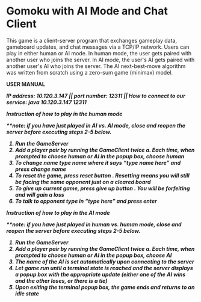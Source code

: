 # Gomoku with AI Mode and Chat Client

This game is a client-server program that exchanges gameplay data, gameboard updates, and chat messages via a TCP/IP network. Users can play in either human or AI mode. In human mode, the user gets paired with another user who joins the server. In AI mode, the user's AI gets paired with another user's AI who joins the server. The AI next-best-move algorithm was written from scratch using a zero-sum game (minimax) model. 



<b>USER MANUAL<b>

<I>IP address: 10.120.3.147 || port number: 12311 ||
How to connect to our service: java <clientName> 10.120.3.147 12311<I>

Instruction of how to play in the human mode

**note: if you have just played in AI vs. AI mode, close and reopen the server before executing steps 2-5 below.  
1.	Run the GameServer
2.	Add a player pair by running the GameClient twice 
a.	Each time, when prompted to choose human or AI in the popup box, choose human 
3.	To change name type name where it says “type name here” and press change name
4.	To reset the game, press reset button
 .	Resetting means you will still be facing the same opponent just on a cleared board
5.	To give up current game, press give up button
 .	You will be forfeiting and will gain a loss
6.	To talk to opponent type in “type here” and press enter
 

Instruction of how to play in the AI mode

**note: if you have just played in human vs. human mode, close and reopen the server before executing steps 2-5 below.  
1.	Run the GameServer
2.	Add a player pair by running the GameClient twice
a.	Each time, when prompted to choose human or AI in the popup box, choose AI 
3.	The name of the AI is set automatically upon connecting to the server
4.	Let game run until a terminal state is reached and the server displays a popup box with the appropriate update (either one of the AI wins and the other loses, or there is a tie)
5.	Upon exiting the terminal popup box, the game ends and returns to an idle state




